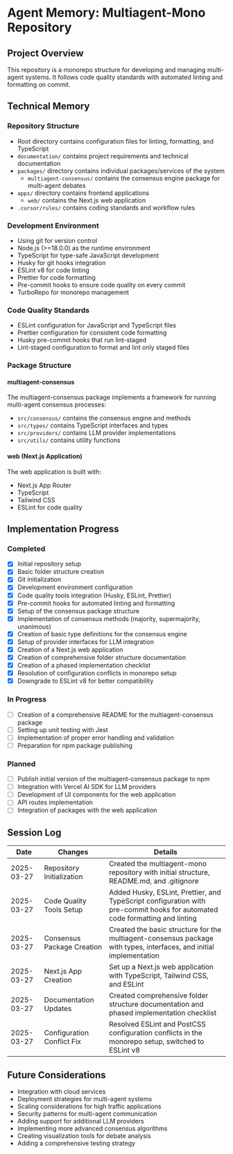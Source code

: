 # Agent Memory: Multiagent-Mono Repository

## Project Overview

This repository is a monorepo structure for developing and managing multi-agent systems. It follows code quality standards with automated linting and formatting on commit.

## Technical Memory

### Repository Structure

- Root directory contains configuration files for linting, formatting, and TypeScript
- `documentation/` contains project requirements and technical documentation
- `packages/` directory contains individual packages/services of the system
  - `multiagent-consensus/` contains the consensus engine package for multi-agent debates
- `apps/` directory contains frontend applications
  - `web/` contains the Next.js web application
- `.cursor/rules/` contains coding standards and workflow rules

### Development Environment

- Using git for version control
- Node.js (>=18.0.0) as the runtime environment
- TypeScript for type-safe JavaScript development
- Husky for git hooks integration
- ESLint v8 for code linting
- Prettier for code formatting
- Pre-commit hooks to ensure code quality on every commit
- TurboRepo for monorepo management

### Code Quality Standards

- ESLint configuration for JavaScript and TypeScript files
- Prettier configuration for consistent code formatting
- Husky pre-commit hooks that run lint-staged
- Lint-staged configuration to format and lint only staged files

### Package Structure

#### multiagent-consensus

The multiagent-consensus package implements a framework for running multi-agent consensus processes:

- `src/consensus/` contains the consensus engine and methods
- `src/types/` contains TypeScript interfaces and types
- `src/providers/` contains LLM provider implementations
- `src/utils/` contains utility functions

#### web (Next.js Application)

The web application is built with:

- Next.js App Router
- TypeScript
- Tailwind CSS
- ESLint for code quality

## Implementation Progress

### Completed

- [x] Initial repository setup
- [x] Basic folder structure creation
- [x] Git initialization
- [x] Development environment configuration
- [x] Code quality tools integration (Husky, ESLint, Prettier)
- [x] Pre-commit hooks for automated linting and formatting
- [x] Setup of the consensus package structure
- [x] Implementation of consensus methods (majority, supermajority, unanimous)
- [x] Creation of basic type definitions for the consensus engine
- [x] Setup of provider interfaces for LLM integration
- [x] Creation of a Next.js web application
- [x] Creation of comprehensive folder structure documentation
- [x] Creation of a phased implementation checklist
- [x] Resolution of configuration conflicts in monorepo setup
- [x] Downgrade to ESLint v8 for better compatibility

### In Progress

- [ ] Creation of a comprehensive README for the multiagent-consensus package
- [ ] Setting up unit testing with Jest
- [ ] Implementation of proper error handling and validation
- [ ] Preparation for npm package publishing

### Planned

- [ ] Publish initial version of the multiagent-consensus package to npm
- [ ] Integration with Vercel AI SDK for LLM providers
- [ ] Development of UI components for the web application
- [ ] API routes implementation
- [ ] Integration of packages with the web application

## Session Log

| Date       | Changes                    | Details                                                                                                                     |
| ---------- | -------------------------- | --------------------------------------------------------------------------------------------------------------------------- |
| 2025-03-27 | Repository Initialization  | Created the multiagent-mono repository with initial structure, README.md, and .gitignore                                    |
| 2025-03-27 | Code Quality Tools Setup   | Added Husky, ESLint, Prettier, and TypeScript configuration with pre-commit hooks for automated code formatting and linting |
| 2025-03-27 | Consensus Package Creation | Created the basic structure for the multiagent-consensus package with types, interfaces, and initial implementation         |
| 2025-03-27 | Next.js App Creation       | Set up a Next.js web application with TypeScript, Tailwind CSS, and ESLint                                                  |
| 2025-03-27 | Documentation Updates      | Created comprehensive folder structure documentation and phased implementation checklist                                    |
| 2025-03-27 | Configuration Conflict Fix | Resolved ESLint and PostCSS configuration conflicts in the monorepo setup, switched to ESLint v8                            |

## Future Considerations

- Integration with cloud services
- Deployment strategies for multi-agent systems
- Scaling considerations for high traffic applications
- Security patterns for multi-agent communication
- Adding support for additional LLM providers
- Implementing more advanced consensus algorithms
- Creating visualization tools for debate analysis
- Adding a comprehensive testing strategy
